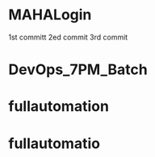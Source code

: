 # MAHALogin
1st committ
2ed commit
3rd commit


# DevOps_7PM_Batch
# fullautomation
# fullautomatio

